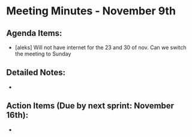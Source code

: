 # Meeting Minutes - November 9th

## Agenda Items:
- [aleks] Will not have internet for the 23 and 30 of nov. Can we switch the meeting to Sunday

## Detailed Notes:
- 

## Action Items (Due by next sprint: November 16th):
- 
